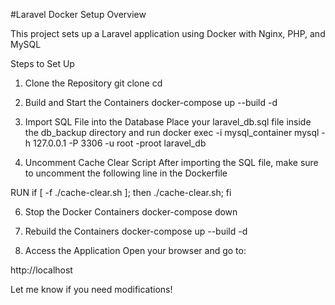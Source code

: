 #Laravel Docker Setup
Overview

This project sets up a Laravel application using Docker with Nginx, PHP, and MySQL

Steps to Set Up

1. Clone the Repository
git clone <repository-url>
cd <project-directory>

2. Build and Start the Containers
docker-compose up --build -d

3. Import SQL File into the Database
Place your laravel_db.sql file inside the db_backup directory and run
docker exec -i mysql_container mysql -h 127.0.0.1 -P 3306 -u root -proot laravel_db

4. Uncomment Cache Clear Script
After importing the SQL file, make sure to uncomment the following line in the Dockerfile

RUN if [ -f ./cache-clear.sh ]; then ./cache-clear.sh; fi

6. Stop the Docker Containers
docker-compose down

7. Rebuild the Containers
docker-compose up --build -d

9. Access the Application
Open your browser and go to:

http://localhost


Let me know if you need modifications!
